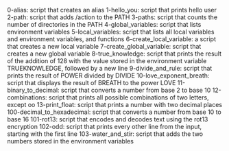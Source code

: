 0-alias: script that creates an alias
1-hello_you: script that prints hello user
2-path: script that adds /action to the PATH
3-paths: script that counts the number of directories in the PATH
4-global_variables: script that lists environment variables
5-local_variables: script that lists all local variables and environment variables, and functions
6-create_local_variable: a script that creates a new local variable
7-create_global_variable: script that creates a new global variable
8-true_knowledge: script that prints the result of the addition of 128 with the value stored in the environment variable TRUEKNOWLEDGE, followed by a new line
9-divide_and_rule: script that prints the result of POWER divided by DIVIDE
10-love_exponent_breath: script that displays the result of BREATH to the power LOVE
11-binary_to_decimal: script that converts a number from base 2 to base 10
12-combinations: script that prints all possible combinations of two letters, except oo
13-print_float: script that prints a number with two decimal places
100-decimal_to_hexadecimal: script that converts a number from base 10 to base 16
101-rot13: script that encodes and decodes text using the rot13 encryption
102-odd: script that prints every other line from the input, starting with the first line
103-water_and_stir: script that adds the two numbers stored in the environment variables

